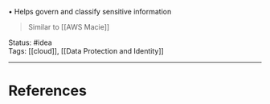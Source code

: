 • Helps govern and classify sensitive information

> Similar to [[AWS Macie]]

Status: #idea  
Tags:  [[cloud]], [[Data Protection and Identity]]

---
# References